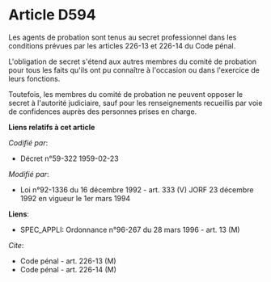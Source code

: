 # Article D594

Les agents de probation sont tenus au secret professionnel dans les conditions prévues par les articles 226-13 et 226-14 du
Code pénal.

L'obligation de secret s'étend aux autres membres du comité de probation pour tous les faits qu'ils ont pu connaître à
l'occasion ou dans l'exercice de leurs fonctions.

Toutefois, les membres du comité de probation ne peuvent opposer le secret à l'autorité judiciaire, sauf pour les
renseignements recueillis par voie de confidences auprès des personnes prises en charge.

**Liens relatifs à cet article**

_Codifié par_:

  - Décret n°59-322 1959-02-23

_Modifié par_:

  - Loi n°92-1336 du 16 décembre 1992 - art. 333 (V) JORF 23 décembre 1992 en vigueur le 1er mars 1994

**Liens**:

  - SPEC_APPLI: Ordonnance n°96-267 du 28 mars 1996 - art. 13 (M)

_Cite_:

  - Code pénal - art. 226-13 (M)
  - Code pénal - art. 226-14 (M)
